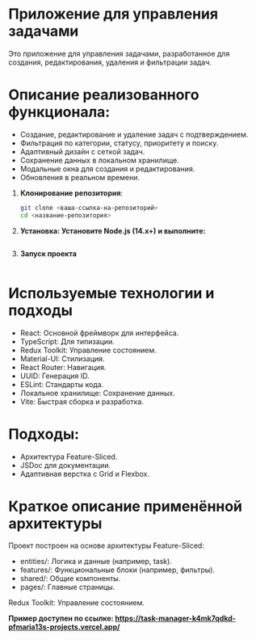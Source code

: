 # Приложение для управления задачами

Это приложение для управления задачами, разработанное для создания, редактирования, удаления и фильтрации задач.

# Описание реализованного функционала:
- Создание, редактирование и удаление задач с подтверждением.
- Фильтрация по категории, статусу, приоритету и поиску.
- Адаптивный дизайн с сеткой задач.
- Сохранение данных в локальном хранилище.
- Модальные окна для создания и редактирования.
- Обновления в реальном времени.

1. **Клонирование репозитория**:
   ```bash
   git clone <ваша-ссылка-на-репозиторий>
   cd <название-репозитория>
   
2. **Установка: Установите Node.js (14.x+) и выполните:**
    ```npm install

3. **Запуск проекта**
    ```npm run dev

# Используемые технологии и подходы
- React: Основной фреймворк для интерфейса.
- TypeScript: Для типизации.
- Redux Toolkit: Управление состоянием.
- Material-UI: Стилизация.
- React Router: Навигация.
- UUID: Генерация ID.
- ESLint: Стандарты кода.
- Локальное хранилище: Сохранение данных.
- Vite: Быстрая сборка и разработка.

# Подходы:
- Архитектура Feature-Sliced.
- JSDoc для документации.
- Адаптивная верстка с Grid и Flexbox.

# Краткое описание применённой архитектуры
Проект построен на основе архитектуры Feature-Sliced:

- entities/: Логика и данные (например, task).
- features/: Функциональные блоки (например, фильтры).
- shared/: Общие компоненты.
- pages/: Главные страницы.

Redux Toolkit: Управление состоянием.

**Пример доступен по ссылке: https://task-manager-k4mk7qdkd-pfmaria13s-projects.vercel.app/**